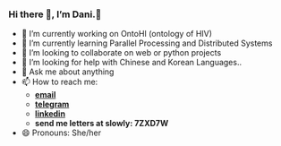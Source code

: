 ### Hi there 👋, I’m Dani.:sunflower: 
 
<!-- ![A](https://www.getslowly.com/wp-content/themes/slowly/assets/img/logo.svg)
**daniellic9/daniellic9** is a ✨ _special_ ✨ repository because its `README.md` (this file) appears on your GitHub profile.
-->

- 🔭 I’m currently working on OntoHI (ontology of HIV)
- 🌱 I’m currently learning Parallel Processing and Distributed Systems
- 👯 I’m looking to collaborate on web or python projects
- 🤔 I’m looking for help with Chinese and Korean Languages..
- 💬 Ask me about anything
- 📫 How to reach me: 
    - **[email](daniellic9@gmail.com)**
    - **[telegram](https://t.me/daniellic9)** 
    - **[linkedin](https://www.linkedin.com/in/daniellicosta/)**
    - **send me letters at slowly: 7ZXD7W**
- 😄 Pronouns: She/her
<!-- - ⚡ Fun fact: 
-->
